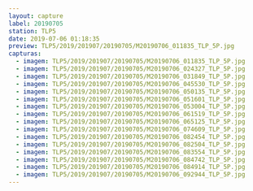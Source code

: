 ```yaml
---
layout: capture
label: 20190705
station: TLP5
date: 2019-07-06 01:18:35
preview: TLP5/2019/201907/20190705/M20190706_011835_TLP_5P.jpg
capturas:
  - imagem: TLP5/2019/201907/20190705/M20190706_011835_TLP_5P.jpg
  - imagem: TLP5/2019/201907/20190705/M20190706_024327_TLP_5P.jpg
  - imagem: TLP5/2019/201907/20190705/M20190706_031849_TLP_5P.jpg
  - imagem: TLP5/2019/201907/20190705/M20190706_045530_TLP_5P.jpg
  - imagem: TLP5/2019/201907/20190705/M20190706_050135_TLP_5P.jpg
  - imagem: TLP5/2019/201907/20190705/M20190706_051601_TLP_5P.jpg
  - imagem: TLP5/2019/201907/20190705/M20190706_053004_TLP_5P.jpg
  - imagem: TLP5/2019/201907/20190705/M20190706_061519_TLP_5P.jpg
  - imagem: TLP5/2019/201907/20190705/M20190706_065125_TLP_5P.jpg
  - imagem: TLP5/2019/201907/20190705/M20190706_074609_TLP_5P.jpg
  - imagem: TLP5/2019/201907/20190705/M20190706_082454_TLP_5P.jpg
  - imagem: TLP5/2019/201907/20190705/M20190706_082504_TLP_5P.jpg
  - imagem: TLP5/2019/201907/20190705/M20190706_083554_TLP_5P.jpg
  - imagem: TLP5/2019/201907/20190705/M20190706_084742_TLP_5P.jpg
  - imagem: TLP5/2019/201907/20190705/M20190706_084914_TLP_5P.jpg
  - imagem: TLP5/2019/201907/20190705/M20190706_092944_TLP_5P.jpg
---
```

